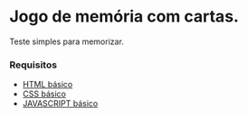 #   Jogo de memória com cartas.
Teste simples para memorizar.

###  Requisitos

* [HTML básico](https://w3schools.com/html/)
* [CSS básico](https://developer.mozilla.org/pt-BR/docs/Web/CSS)
* [JAVASCRIPT básico](https://developer.mozilla.org/pt-BR/docs/Web/JavaScript)